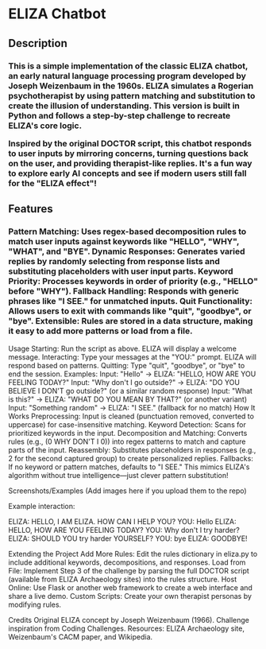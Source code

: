 <h1>ELIZA Chatbot</h1>
<h2>Description</h2>
<h3>This is a simple implementation of the classic ELIZA chatbot, an early natural language processing program developed by Joseph Weizenbaum in the 1960s. ELIZA simulates a Rogerian psychotherapist by using pattern matching and substitution to create the illusion of understanding. This version is built in Python and follows a step-by-step challenge to recreate ELIZA's core logic.

Inspired by the original DOCTOR script, this chatbot responds to user inputs by mirroring concerns, turning questions back on the user, and providing therapist-like replies. It's a fun way to explore early AI concepts and see if modern users still fall for the "ELIZA effect"!</h3>

<h2>Features</h2>

<h3>Pattern Matching: Uses regex-based decomposition rules to match user inputs against keywords like "HELLO", "WHY", "WHAT", and "BYE".
Dynamic Responses: Generates varied replies by randomly selecting from response lists and substituting placeholders with user input parts.
Keyword Priority: Processes keywords in order of priority (e.g., "HELLO" before "WHY").
Fallback Handling: Responds with generic phrases like "I SEE." for unmatched inputs.
Quit Functionality: Allows users to exit with commands like "quit", "goodbye", or "bye".
Extensible: Rules are stored in a data structure, making it easy to add more patterns or load from a file.</h3>

Usage
Starting: Run the script as above. ELIZA will display a welcome message.
Interacting: Type your messages at the "YOU:" prompt. ELIZA will respond based on patterns.
Quitting: Type "quit", "goodbye", or "bye" to end the session.
Examples:
Input: "Hello" → ELIZA: "HELLO, HOW ARE YOU FEELING TODAY?"
Input: "Why don't I go outside?" → ELIZA: "DO YOU BELIEVE I DON'T go outside?" (or a similar random response)
Input: "What is this?" → ELIZA: "WHAT DO YOU MEAN BY THAT?" (or another variant)
Input: "Something random" → ELIZA: "I SEE." (fallback for no match)
How It Works
Preprocessing: Input is cleaned (punctuation removed, converted to uppercase) for case-insensitive matching.
Keyword Detection: Scans for prioritized keywords in the input.
Decomposition and Matching: Converts rules (e.g., (0 WHY DON'T I 0)) into regex patterns to match and capture parts of the input.
Reassembly: Substitutes placeholders in responses (e.g., 2 for the second captured group) to create personalized replies.
Fallbacks: If no keyword or pattern matches, defaults to "I SEE."
This mimics ELIZA's algorithm without true intelligence—just clever pattern substitution!

Screenshots/Examples
(Add images here if you upload them to the repo)

Example interaction:

ELIZA: HELLO, I AM ELIZA. HOW CAN I HELP YOU?
YOU: Hello
ELIZA: HELLO, HOW ARE YOU FEELING TODAY?
YOU: Why don't I try harder?
ELIZA: SHOULD YOU try harder YOURSELF?
YOU: bye
ELIZA: GOODBYE!

Extending the Project
Add More Rules: Edit the rules dictionary in eliza.py to include additional keywords, decompositions, and responses.
Load from File: Implement Step 3 of the challenge by parsing the full DOCTOR script (available from ELIZA Archaeology sites) into the rules structure.
Host Online: Use Flask or another web framework to create a web interface and share a live demo.
Custom Scripts: Create your own therapist personas by modifying rules.

Credits
Original ELIZA concept by Joseph Weizenbaum (1966).
Challenge inspiration from Coding Challenges.
Resources: ELIZA Archaeology site, Weizenbaum's CACM paper, and Wikipedia.
